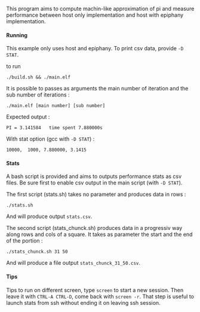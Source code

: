 This program aims to compute machin-like approximation of pi and measure
performance between host only implementation and host with epiphany implementation.

#### Running

This example only uses host and epiphany. To print csv data, provide `-D STAT`.

to run

```
./build.sh && ./main.elf
```

It is possible to passes as arguments the main number of iteration and the sub
number of iterations :

```
./main.elf [main number] [sub number]
```

Expected output :

```
PI = 3.141584	time spent 7.880000s
```

With stat option (gcc with `-D STAT`) :

```
10000,  1000, 7.880000, 3.1415
```

#### Stats

A bash script is provided and aims to outputs performance stats as csv files. Be sure first to enable csv output in the main script (with `-D STAT`).

The first script (stats.sh) takes no parameter and produces data in rows :

`./stats.sh`

And will produce output `stats.csv`.

The second script (stats_chunck.sh) produces data in a progressiv way along rows and cols of a square. It takes as parameter the start and the end of the portion :

`./stats_chunck.sh 31 50`

And will produce a file output `stats_chunck_31_50.csv`.

#### Tips

Tips to run on different screen, type `screen` to start a new session. Then
leave it with `CTRL-A CTRL-D`, come back with `screen -r`.
That step is useful to launch stats from ssh without ending it on leaving ssh
session.

